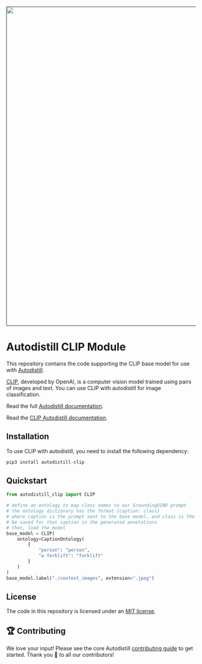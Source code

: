 <div align="center">
  <p>
    <a align="center" href="" target="_blank">
      <img
        width="850"
        src="https://media.roboflow.com/open-source/autodistill/autodistill-banner.png"
      >
    </a>
  </p>
</div>

# Autodistill CLIP Module

This repository contains the code supporting the CLIP base model for use with [Autodistill](https://github.com/autodistill/autodistill).

[CLIP](https://github.com/openai/CLIP), developed by OpenAI, is a computer vision model trained using pairs of images and text. You can use CLIP with autodistill for image classification.

Read the full [Autodistill documentation](https://autodistill.github.io/autodistill/).

Read the [CLIP Autodistill documentation](https://autodistill.github.io/autodistill/base_models/clip/).

## Installation

To use CLIP with autodistill, you need to install the following dependency:


```bash
pip3 install autodistill-clip
```

## Quickstart

```python
from autodistill_clip import CLIP

# define an ontology to map class names to our GroundingDINO prompt
# the ontology dictionary has the format {caption: class}
# where caption is the prompt sent to the base model, and class is the label that will
# be saved for that caption in the generated annotations
# then, load the model
base_model = CLIP(
    ontology=CaptionOntology(
        {
            "person": "person",
            "a forklift": "forklift"
        }
    )
)
base_model.label("./context_images", extension=".jpeg")
```


## License

The code in this repository is licensed under an [MIT license](LICENSE.md).

## 🏆 Contributing

We love your input! Please see the core Autodistill [contributing guide](https://github.com/autodistill/autodistill/blob/main/CONTRIBUTING.md) to get started. Thank you 🙏 to all our contributors!